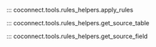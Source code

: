 ::: coconnect.tools.rules_helpers.apply_rules

::: coconnect.tools.rules_helpers.get_source_table

::: coconnect.tools.rules_helpers.get_source_field